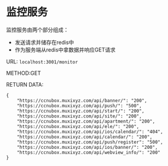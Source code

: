 # 监控服务
监控服务由两个部分组成：
+ 发送请求并储存在redis中
+ 作为服务端从redis中拿数据并响应GET请求

URL: `localhost:3001/monitor`

METHOD:GET

RETURN DATA:

```
{
    "https://ccnubox.muxixyz.com/api/banner/": "200",
    "https://ccnubox.muxixyz.com/api/push/": "500",
    "https://ccnubox.muxixyz.com/api/start/": "200",
    "https://ccnubox.muxixyz.com/api/site/": "200",
    "https://ccnubox.muxixyz.com/api/apartment/": "200",
    "https://ccnubox.muxixyz.com/api/ele/": "200",
    "https://ccnubox.muxixyz.com/api/ios/calendar/": "404",
    "https://ccnubox.muxixyz.com/api/calendar/": "200",
    "https://ccnubox.muxixyz.com/api/push/register": "500",
    "https://ccnubox.muxixyz.com/api/ios/banner/": "200",
    "https://ccnubox.muxixyz.com/api/webview_info/": "200"
}

```
